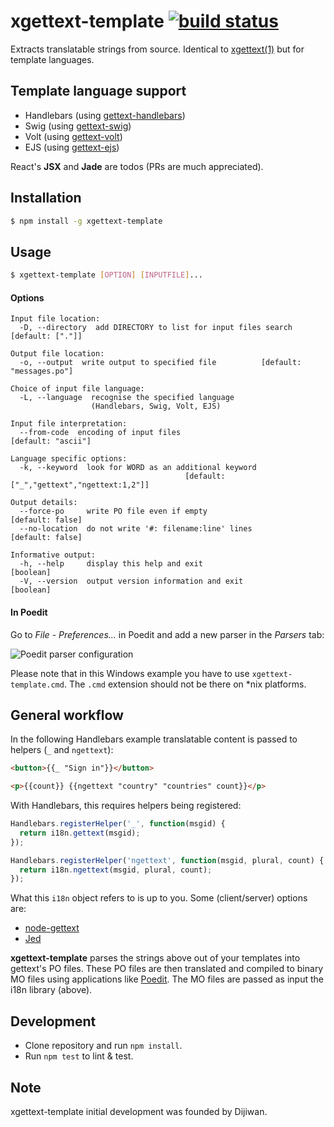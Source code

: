# xgettext-template [![build status](https://secure.travis-ci.org/gmarty/xgettext.png)](http://travis-ci.org/gmarty/xgettext)
Extracts translatable strings from source. Identical to [xgettext(1)](http://www.gnu.org/software/gettext/manual/gettext.html#xgettext-Invocation) but for template languages.

## Template language support
* Handlebars (using [gettext-handlebars](https://github.com/smhg/gettext-handlebars))
* Swig (using [gettext-swig](https://github.com/smhg/gettext-swig))
* Volt (using [gettext-volt](https://github.com/perchlayer/gettext-volt))
* EJS (using [gettext-ejs](https://github.com/pekala/gettext-ejs))

React's **JSX** and **Jade** are todos (PRs are much appreciated).

## Installation
``` bash
$ npm install -g xgettext-template
```

## Usage
``` bash
$ xgettext-template [OPTION] [INPUTFILE]...
```
#### Options
```
Input file location:
  -D, --directory  add DIRECTORY to list for input files search [default: ["."]]

Output file location:
  -o, --output  write output to specified file          [default: "messages.po"]

Choice of input file language:
  -L, --language  recognise the specified language
                  (Handlebars, Swig, Volt, EJS)

Input file interpretation:
  --from-code  encoding of input files                        [default: "ascii"]

Language specific options:
  -k, --keyword  look for WORD as an additional keyword
                                       [default: ["_","gettext","ngettext:1,2"]]

Output details:
  --force-po     write PO file even if empty                    [default: false]
  --no-location  do not write '#: filename:line' lines          [default: false]

Informative output:
  -h, --help     display this help and exit                            [boolean]
  -V, --version  output version information and exit                   [boolean]
```

#### In Poedit
Go to *File* - *Preferences...* in Poedit and add a new parser in the *Parsers* tab:

![Poedit parser configuration](http://gmarty.github.io/xgettext/Poedit.png)

Please note that in this Windows example you have to use `xgettext-template.cmd`. The `.cmd` extension should not be there on *nix platforms.

## General workflow
In the following Handlebars example translatable content is passed to helpers (`_` and `ngettext`):
``` html
<button>{{_ "Sign in"}}</button>

<p>{{count}} {{ngettext "country" "countries" count}}</p>
```

With Handlebars, this requires helpers being registered:
``` javascript
Handlebars.registerHelper('_', function(msgid) {
  return i18n.gettext(msgid);
});

Handlebars.registerHelper('ngettext', function(msgid, plural, count) {
  return i18n.ngettext(msgid, plural, count);
});
```
What this `i18n` object refers to is up to you. Some (client/server) options are:
* [node-gettext](https://github.com/andris9/node-gettext)
* [Jed](http://slexaxton.github.io/Jed/)

**xgettext-template** parses the strings above out of your templates into gettext's PO files.
These PO files are then translated and compiled to binary MO files using applications like [Poedit](http://www.poedit.net).
The MO files are passed as input the i18n library (above).

## Development

* Clone repository and run `npm install`.
* Run `npm test` to lint & test.

## Note

xgettext-template initial development was founded by Dijiwan.
